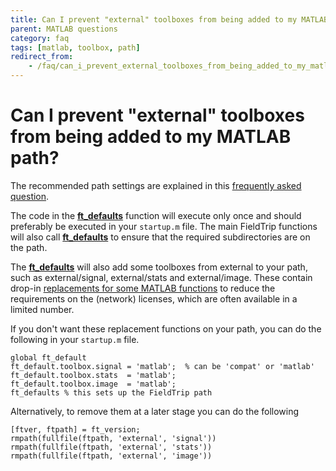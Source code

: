 ```yaml
---
title: Can I prevent "external" toolboxes from being added to my MATLAB path?
parent: MATLAB questions
category: faq
tags: [matlab, toolbox, path]
redirect_from:
    - /faq/can_i_prevent_external_toolboxes_from_being_added_to_my_matlab_path/
---
```


# Can I prevent "external" toolboxes from being added to my MATLAB path?

The recommended path settings are explained in this [frequently asked question](/faq/installation).

The code in the **[ft_defaults](/reference/ft_defaults)** function will execute only once and should preferably be executed in your `startup.m` file. The main FieldTrip functions will also call **[ft_defaults](/reference/ft_defaults)** to ensure that the required subdirectories are on the path.

The **[ft_defaults](/reference/ft_defaults)** will also add some toolboxes from external to your path, such as external/signal, external/stats and external/image. These contain drop-in [replacements for some MATLAB functions](/faq/matlab_replacements) to reduce the requirements on the (network) licenses, which are often available in a limited number.

If you don't want these replacement functions on your path, you can do the following in your `startup.m` file.

    global ft_default
    ft_default.toolbox.signal = 'matlab';  % can be 'compat' or 'matlab'
    ft_default.toolbox.stats  = 'matlab';
    ft_default.toolbox.image  = 'matlab';
    ft_defaults % this sets up the FieldTrip path

Alternatively, to remove them at a later stage you can do the following

    [ftver, ftpath] = ft_version;
    rmpath(fullfile(ftpath, 'external', 'signal'))
    rmpath(fullfile(ftpath, 'external', 'stats'))
    rmpath(fullfile(ftpath, 'external', 'image'))
